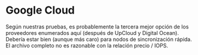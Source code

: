 # Google Cloud

Según nuestras pruebas, es probablemente la tercera mejor opción de los proveedores enumerados aquí \(después de UpCloud y Digital Ocean\). Debería estar bien \(aunque más caro\) para nodos de sincronización rápida. El archivo completo no es razonable con la relación precio / IOPS.


